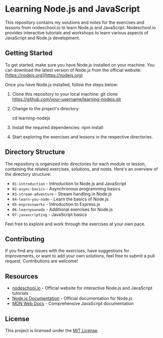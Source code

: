 # Learning Node.js and JavaScript

This repository contains my solutions and notes for the exercises and lessons from nodeschool.io to learn Node.js and JavaScript. Nodeschool.io provides interactive tutorials and workshops to learn various aspects of JavaScript and Node.js development.

## Getting Started

To get started, make sure you have Node.js installed on your machine. You can download the latest version of Node.js from the official website: [https://nodejs.org](https://nodejs.org)

Once you have Node.js installed, follow the steps below:

1. Clone this repository to your local machine:
   git clone https://github.com/your-username/learning-nodejs.git

2. Change to the project's directory:

   cd learning-nodejs
3. Install the required dependencies:
   npm install

4. Start exploring the exercises and lessons in the respective directories.

## Directory Structure

The repository is organized into directories for each module or lesson, containing the related exercises, solutions, and notes. Here's an overview of the directory structure:

- `01-introduction` - Introduction to Node.js and JavaScript
- `02-async-basics` - Asynchronous programming basics
- `03-stream-adventure` - Stream handling in Node.js
- `04-learn-you-node` - Learn the basics of Node.js
- `05-expressworks` - Introduction to Express.js
- `06-learnyounode` - Additional exercises for Node.js
- `07-javascripting` - JavaScript basics

Feel free to explore and work through the exercises at your own pace.

## Contributing

If you find any issues with the exercises, have suggestions for improvements, or want to add your own solutions, feel free to submit a pull request. Contributions are welcome!

## Resources

- [nodeschool.io](https://nodeschool.io) - Official website for interactive Node.js and JavaScript tutorials
- [Node.js Documentation](https://nodejs.org/docs) - Official documentation for Node.js
- [MDN Web Docs](https://developer.mozilla.org/en-US/docs/Web/JavaScript) - Comprehensive JavaScript documentation

## License

This project is licensed under the [MIT License](LICENSE).



